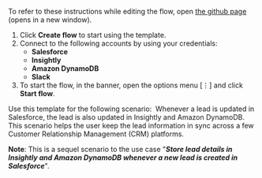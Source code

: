 To refer to these instructions while editing the flow, open [the github page](https://github.com/ot4i/app-connect-templates/blob/master/resources/markdown/Store%20lead%20details%20in%20Insightly%20and%20Amazon%20DynamoDB%20whenever%20a%20lead%20is%20updated%20in%20Salesforce_instructions.md) (opens in a new window).

1.	Click **Create flow** to start using the template.
2.	Connect to the following accounts by using your credentials:
    - **Salesforce** 
    - **Insightly**
    - **Amazon DynamoDB**
    - **Slack**
3.	To start the flow, in the banner, open the options menu [⋮] and click **Start flow**.

Use this template for the following scenario: 
Whenever a lead is updated in Salesforce, the lead is also updated in Insightly and Amazon DynamoDB. This scenario helps the user keep the lead information in sync across a few Customer Relationship Management (CRM) platforms.

**Note**: This is a sequel scenario to the use case "***Store lead details in Insightly and Amazon DynamoDB whenever a new lead is created in Salesforce***".
